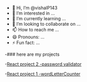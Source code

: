 - 👋 Hi, I’m @vishalP143
- 👀 I’m interested in ...
- 🌱 I’m currently learning ...
- 💞️ I’m looking to collaborate on ...
- 📫 How to reach me ...
- 😄 Pronouns: ...
- ⚡ Fun fact: ...

-### here are my projects

-[React project 2 -password validator](https://github.com/vishalP143/reactProjects1/tree/main/password-validator)

-[React project 1 -wordLetterCounter](https://github.com/vishalP143/reactProjects1/tree/main/word-letter-counter)

<!---
vishalP143/vishalP143 is a ✨ special ✨ repository because its `README.md` (this file) appears on your GitHub profile.
You can click the Preview link to take a look at your changes.
--->
